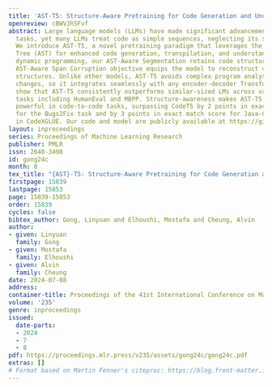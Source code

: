 ```yaml
---
title: 'AST-T5: Structure-Aware Pretraining for Code Generation and Understanding'
openreview: cBWVJh5Fvf
abstract: Large language models (LLMs) have made significant advancements in code-related
  tasks, yet many LLMs treat code as simple sequences, neglecting its structured nature.
  We introduce AST-T5, a novel pretraining paradigm that leverages the Abstract Syntax
  Tree (AST) for enhanced code generation, transpilation, and understanding. Using
  dynamic programming, our AST-Aware Segmentation retains code structure, while our
  AST-Aware Span Corruption objective equips the model to reconstruct various code
  structures. Unlike other models, AST-T5 avoids complex program analyses or architectural
  changes, so it integrates seamlessly with any encoder-decoder Transformer. Evaluations
  show that AST-T5 consistently outperforms similar-sized LMs across various code-related
  tasks including HumanEval and MBPP. Structure-awareness makes AST-T5 particularly
  powerful in code-to-code tasks, surpassing CodeT5 by 2 points in exact match score
  for the Bugs2Fix task and by 3 points in exact match score for Java-C# Transpilation
  in CodeXGLUE. Our code and model are publicly available at https://github.com/gonglinyuan/ast_t5.
layout: inproceedings
series: Proceedings of Machine Learning Research
publisher: PMLR
issn: 2640-3498
id: gong24c
month: 0
tex_title: "{AST}-T5: Structure-Aware Pretraining for Code Generation and Understanding"
firstpage: 15839
lastpage: 15853
page: 15839-15853
order: 15839
cycles: false
bibtex_author: Gong, Linyuan and Elhoushi, Mostafa and Cheung, Alvin
author:
- given: Linyuan
  family: Gong
- given: Mostafa
  family: Elhoushi
- given: Alvin
  family: Cheung
date: 2024-07-08
address:
container-title: Proceedings of the 41st International Conference on Machine Learning
volume: '235'
genre: inproceedings
issued:
  date-parts:
  - 2024
  - 7
  - 8
pdf: https://proceedings.mlr.press/v235/assets/gong24c/gong24c.pdf
extras: []
# Format based on Martin Fenner's citeproc: https://blog.front-matter.io/posts/citeproc-yaml-for-bibliographies/
---
```

